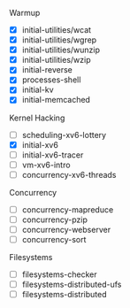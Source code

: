 Warmup

- [x] initial-utilities/wcat
- [x] initial-utilities/wgrep
- [x] initial-utilities/wunzip
- [x] initial-utilities/wzip
- [x] initial-reverse
- [x] processes-shell
- [x] initial-kv
- [x] initial-memcached

Kernel Hacking
- [ ] scheduling-xv6-lottery
- [x] initial-xv6
- [ ] initial-xv6-tracer
- [ ] vm-xv6-intro
- [ ] concurrency-xv6-threads

Concurrency
- [ ] concurrency-mapreduce
- [ ] concurrency-pzip
- [ ] concurrency-webserver
- [ ] concurrency-sort

Filesystems
- [ ] filesystems-checker
- [ ] filesystems-distributed-ufs
- [ ] filesystems-distributed
